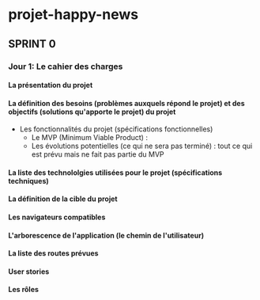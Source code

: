 # projet-happy-news

## SPRINT 0

### Jour 1: Le cahier des charges

#### La présentation du projet

#### La définition des besoins (problèmes auxquels répond le projet) et des objectifs (solutions qu'apporte le projet) du projet

- Les fonctionnalités du projet (spécifications fonctionnelles)
  - Le MVP (Minimum Viable Product) :
  - Les évolutions potentielles (ce qui ne sera pas terminé) : tout ce qui est prévu mais ne fait pas partie du MVP

#### La liste des technololgies utilisées pour le projet (spécifications techniques)

#### La définition de la cible du projet

#### Les navigateurs compatibles

#### L'arborescence de l'application (le chemin de l'utilisateur)

#### La liste des routes prévues

#### User stories

#### Les rôles
